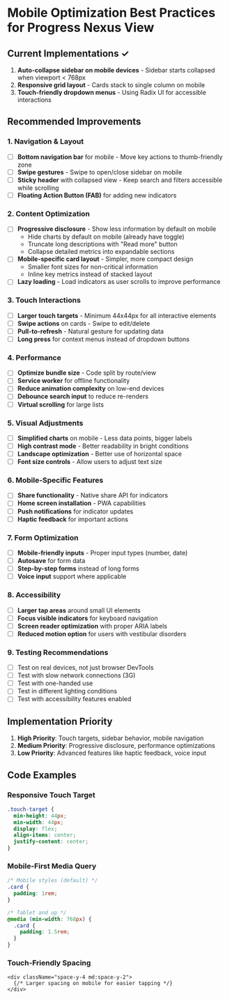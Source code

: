 # Mobile Optimization Best Practices for Progress Nexus View

## Current Implementations ✓
1. **Auto-collapse sidebar on mobile devices** - Sidebar starts collapsed when viewport < 768px
2. **Responsive grid layout** - Cards stack to single column on mobile
3. **Touch-friendly dropdown menus** - Using Radix UI for accessible interactions

## Recommended Improvements

### 1. Navigation & Layout
- [ ] **Bottom navigation bar** for mobile - Move key actions to thumb-friendly zone
- [ ] **Swipe gestures** - Swipe to open/close sidebar on mobile
- [ ] **Sticky header** with collapsed view - Keep search and filters accessible while scrolling
- [ ] **Floating Action Button (FAB)** for adding new indicators

### 2. Content Optimization
- [ ] **Progressive disclosure** - Show less information by default on mobile
  - Hide charts by default on mobile (already have toggle)
  - Truncate long descriptions with "Read more" button
  - Collapse detailed metrics into expandable sections
- [ ] **Mobile-specific card layout** - Simpler, more compact design
  - Smaller font sizes for non-critical information
  - Inline key metrics instead of stacked layout
- [ ] **Lazy loading** - Load indicators as user scrolls to improve performance

### 3. Touch Interactions
- [ ] **Larger touch targets** - Minimum 44x44px for all interactive elements
- [ ] **Swipe actions** on cards - Swipe to edit/delete
- [ ] **Pull-to-refresh** - Natural gesture for updating data
- [ ] **Long press** for context menus instead of dropdown buttons

### 4. Performance
- [ ] **Optimize bundle size** - Code split by route/view
- [ ] **Service worker** for offline functionality
- [ ] **Reduce animation complexity** on low-end devices
- [ ] **Debounce search input** to reduce re-renders
- [ ] **Virtual scrolling** for large lists

### 5. Visual Adjustments
- [ ] **Simplified charts** on mobile - Less data points, bigger labels
- [ ] **High contrast mode** - Better readability in bright conditions
- [ ] **Landscape optimization** - Better use of horizontal space
- [ ] **Font size controls** - Allow users to adjust text size

### 6. Mobile-Specific Features
- [ ] **Share functionality** - Native share API for indicators
- [ ] **Home screen installation** - PWA capabilities
- [ ] **Push notifications** for indicator updates
- [ ] **Haptic feedback** for important actions

### 7. Form Optimization
- [ ] **Mobile-friendly inputs** - Proper input types (number, date)
- [ ] **Autosave** for form data
- [ ] **Step-by-step forms** instead of long forms
- [ ] **Voice input** support where applicable

### 8. Accessibility
- [ ] **Larger tap areas** around small UI elements
- [ ] **Focus visible indicators** for keyboard navigation
- [ ] **Screen reader optimization** with proper ARIA labels
- [ ] **Reduced motion option** for users with vestibular disorders

### 9. Testing Recommendations
- [ ] Test on real devices, not just browser DevTools
- [ ] Test with slow network connections (3G)
- [ ] Test with one-handed use
- [ ] Test in different lighting conditions
- [ ] Test with accessibility features enabled

## Implementation Priority
1. **High Priority**: Touch targets, sidebar behavior, mobile navigation
2. **Medium Priority**: Progressive disclosure, performance optimizations
3. **Low Priority**: Advanced features like haptic feedback, voice input

## Code Examples

### Responsive Touch Target
```css
.touch-target {
  min-height: 44px;
  min-width: 44px;
  display: flex;
  align-items: center;
  justify-content: center;
}
```

### Mobile-First Media Query
```css
/* Mobile styles (default) */
.card {
  padding: 1rem;
}

/* Tablet and up */
@media (min-width: 768px) {
  .card {
    padding: 1.5rem;
  }
}
```

### Touch-Friendly Spacing
```tsx
<div className="space-y-4 md:space-y-2">
  {/* Larger spacing on mobile for easier tapping */}
</div>
```